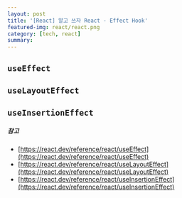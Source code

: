 ```yaml
---
layout: post
title: '[React] 알고 쓰자 React - Effect Hook'
featured-img: react/react.png
category: [tech, react]
summary:
---
```


## `useEffect`

## `useLayoutEffect`

## `useInsertionEffect`

##### 참고
- [https://react.dev/reference/react/useEffect](https://react.dev/reference/react/useEffect)
- [https://react.dev/reference/react/useLayoutEffect](https://react.dev/reference/react/useLayoutEffect)
- [https://react.dev/reference/react/useInsertionEffect](https://react.dev/reference/react/useInsertionEffect)
